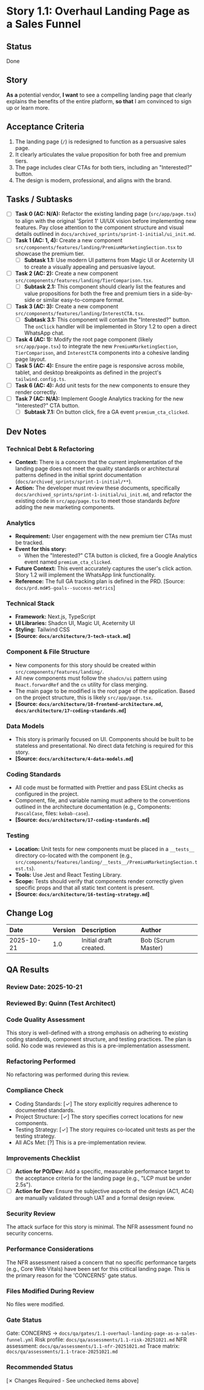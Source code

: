 # Story 1.1: Overhaul Landing Page as a Sales Funnel

## Status
Done

## Story
**As a** potential vendor,
**I want** to see a compelling landing page that clearly explains the benefits of the entire platform,
**so that** I am convinced to sign up or learn more.

## Acceptance Criteria
1. The landing page (`/`) is redesigned to function as a persuasive sales page.
2. It clearly articulates the value proposition for both free and premium tiers.
3. The page includes clear CTAs for both tiers, including an "Interested?" button.
4. The design is modern, professional, and aligns with the brand.

## Tasks / Subtasks
- [ ] **Task 0 (AC: N/A):** Refactor the existing landing page (`src/app/page.tsx`) to align with the original 'Sprint 1' UI/UX vision before implementing new features. Pay close attention to the component structure and visual details outlined in `docs/archived_sprints/sprint-1-initial/ui_init.md`.
- [ ] **Task 1 (AC: 1, 4):** Create a new component `src/components/features/landing/PremiumMarketingSection.tsx` to showcase the premium tier.
  - [ ] **Subtask 1.1:** Use modern UI patterns from Magic UI or Aceternity UI to create a visually appealing and persuasive layout.
- [ ] **Task 2 (AC: 2):** Create a new component `src/components/features/landing/TierComparison.tsx`.
  - [ ] **Subtask 2.1:** This component should clearly list the features and value propositions for both the free and premium tiers in a side-by-side or similar easy-to-compare format.
- [ ] **Task 3 (AC: 3):** Create a new component `src/components/features/landing/InterestCTA.tsx`.
  - [ ] **Subtask 3.1:** This component will contain the "Interested?" button. The `onClick` handler will be implemented in Story 1.2 to open a direct WhatsApp chat.
- [ ] **Task 4 (AC: 1):** Modify the root page component (likely `src/app/page.tsx`) to integrate the new `PremiumMarketingSection`, `TierComparison`, and `InterestCTA` components into a cohesive landing page layout.
- [ ] **Task 5 (AC: 4):** Ensure the entire page is responsive across mobile, tablet, and desktop breakpoints as defined in the project's `tailwind.config.ts`.
- [ ] **Task 6 (AC: 4):** Add unit tests for the new components to ensure they render correctly.
- [ ] **Task 7 (AC: N/A):** Implement Google Analytics tracking for the new "Interested?" CTA button.
  - [ ] **Subtask 7.1:** On button click, fire a GA event `premium_cta_clicked`.

## Dev Notes

### Technical Debt & Refactoring
- **Context:** There is a concern that the current implementation of the landing page does not meet the quality standards or architectural patterns defined in the initial sprint documentation (`docs/archived_sprints/sprint-1-initial/**`).
- **Action:** The developer must review these documents, specifically `docs/archived_sprints/sprint-1-initial/ui_init.md`, and refactor the existing code in `src/app/page.tsx` to meet those standards *before* adding the new marketing components.

### Analytics
- **Requirement:** User engagement with the new premium tier CTAs must be tracked.
- **Event for this story:**
  - When the "Interested?" CTA button is clicked, fire a Google Analytics event named `premium_cta_clicked`.
- **Future Context:** This event accurately captures the user's click action. Story 1.2 will implement the WhatsApp link functionality.
- **Reference:** The full GA tracking plan is defined in the PRD. [Source: `docs/prd.md#5-goals--success-metrics`]

### Technical Stack
- **Framework:** Next.js, TypeScript
- **UI Libraries:** Shadcn UI, Magic UI, Aceternity UI
- **Styling:** Tailwind CSS
- **[Source: `docs/architecture/3-tech-stack.md`]**

### Component & File Structure
- New components for this story should be created within `src/components/features/landing/`.
- All new components must follow the `shadcn/ui` pattern using `React.forwardRef` and the `cn` utility for class merging.
- The main page to be modified is the root page of the application. Based on the project structure, this is likely `src/app/page.tsx`.
- **[Source: `docs/architecture/10-frontend-architecture.md`, `docs/architecture/17-coding-standards.md`]**

### Data Models
- This story is primarily focused on UI. Components should be built to be stateless and presentational. No direct data fetching is required for this story.
- **[Source: `docs/architecture/4-data-models.md`]**

### Coding Standards
- All code must be formatted with Prettier and pass ESLint checks as configured in the project.
- Component, file, and variable naming must adhere to the conventions outlined in the architecture documentation (e.g., Components: `PascalCase`, files: `kebab-case`).
- **[Source: `docs/architecture/17-coding-standards.md`]**

### Testing
- **Location:** Unit tests for new components must be placed in a `__tests__` directory co-located with the component (e.g., `src/components/features/landing/__tests__/PremiumMarketingSection.test.ts`).
- **Tools:** Use Jest and React Testing Library.
- **Scope:** Tests should verify that components render correctly given specific props and that all static text content is present.
- **[Source: `docs/architecture/16-testing-strategy.md`]**

## Change Log
| Date | Version | Description | Author |
| :--- | :--- | :--- | :--- |
| 2025-10-21 | 1.0 | Initial draft created. | Bob (Scrum Master) |

## QA Results

### Review Date: 2025-10-21

### Reviewed By: Quinn (Test Architect)

### Code Quality Assessment
This story is well-defined with a strong emphasis on adhering to existing coding standards, component structure, and testing practices. The plan is solid. No code was reviewed as this is a pre-implementation assessment.

### Refactoring Performed
No refactoring was performed during this review.

### Compliance Check
- Coding Standards: [✓] The story explicitly requires adherence to documented standards.
- Project Structure: [✓] The story specifies correct locations for new components.
- Testing Strategy: [✓] The story requires co-located unit tests as per the testing strategy.
- All ACs Met: [?] This is a pre-implementation review.

### Improvements Checklist
- [ ] **Action for PO/Dev:** Add a specific, measurable performance target to the acceptance criteria for the landing page (e.g., "LCP must be under 2.5s").
- [ ] **Action for Dev:** Ensure the subjective aspects of the design (AC1, AC4) are manually validated through UAT and a formal design review.

### Security Review
The attack surface for this story is minimal. The NFR assessment found no security concerns.

### Performance Considerations
The NFR assessment raised a concern that no specific performance targets (e.g., Core Web Vitals) have been set for this critical landing page. This is the primary reason for the 'CONCERNS' gate status.

### Files Modified During Review
No files were modified.

### Gate Status
Gate: CONCERNS → `docs/qa/gates/1.1-overhaul-landing-page-as-a-sales-funnel.yml`
Risk profile: `docs/qa/assessments/1.1-risk-20251021.md`
NFR assessment: `docs/qa/assessments/1.1-nfr-20251021.md`
Trace matrix: `docs/qa/assessments/1.1-trace-20251021.md`

### Recommended Status
[✗ Changes Required - See unchecked items above]